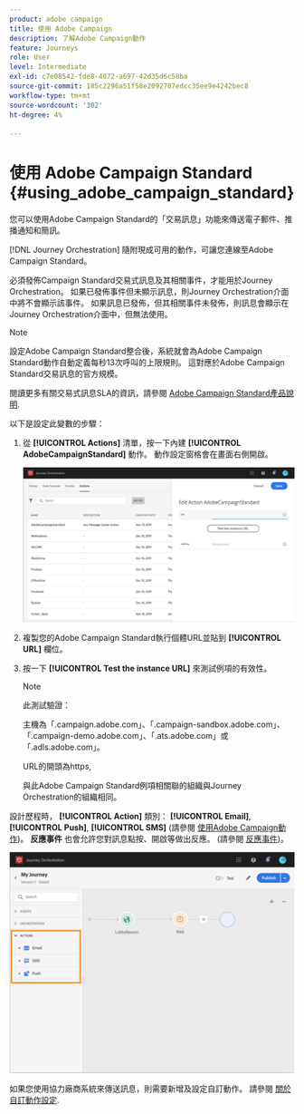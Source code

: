 ```yaml
---
product: adobe campaign
title: 使用 Adobe Campaign
description: 了解Adobe Campaign動作
feature: Journeys
role: User
level: Intermediate
exl-id: c7e08542-fde8-4072-a697-42d35d6c58ba
source-git-commit: 185c2296a51f58e2092787edcc35ee9e4242bec8
workflow-type: tm+mt
source-wordcount: '302'
ht-degree: 4%

---
```


# 使用 Adobe Campaign Standard {#using_adobe_campaign_standard}

您可以使用Adobe Campaign Standard的「交易訊息」功能來傳送電子郵件、推播通知和簡訊。

[!DNL Journey Orchestration] 隨附現成可用的動作，可讓您連線至Adobe Campaign Standard。

必須發佈Campaign Standard交易式訊息及其相關事件，才能用於Journey Orchestration。 如果已發佈事件但未顯示訊息，則Journey Orchestration介面中將不會顯示該事件。 如果訊息已發佈，但其相關事件未發佈，則訊息會顯示在Journey Orchestration介面中，但無法使用。

>[!NOTE]
>
>設定Adobe Campaign Standard整合後，系統就會為Adobe Campaign Standard動作自動定義每秒13次呼叫的上限規則。 這對應於Adobe Campaign Standard交易訊息的官方規模。
>
>閱讀更多有關交易式訊息SLA的資訊，請參閱 [Adobe Campaign Standard產品說明](https://helpx.adobe.com/legal/product-descriptions/campaign-standard.html).

以下是設定此變數的步驟：

1. 從 **[!UICONTROL Actions]** 清單，按一下內建 **[!UICONTROL AdobeCampaignStandard]** 動作。 動作設定窗格會在畫面右側開啟。

   ![](../assets/actioncampaign.png)

1. 複製您的Adobe Campaign Standard執行個體URL並貼到 **[!UICONTROL URL]** 欄位。

1. 按一下 **[!UICONTROL Test the instance URL]** 來測試例項的有效性。

   >[!NOTE]
   >
   >此測試驗證：
   >
   >主機為「.campaign.adobe.com」、「.campaign-sandbox.adobe.com」、「.campaign-demo.adobe.com」、「.ats.adobe.com」或「.adls.adobe.com」。
   >
   >URL的開頭為https,
   >
   >與此Adobe Campaign Standard例項相關聯的組織與Journey Orchestration的組織相同。

設計歷程時， **[!UICONTROL Action]** 類別： **[!UICONTROL Email]**, **[!UICONTROL Push]**, **[!UICONTROL SMS]** (請參閱 [使用Adobe Campaign動作](../building-journeys/using-adobe-campaign-actions.md))。 **反應事件** 也會允許您對訊息點按、開啟等做出反應。 (請參閱 [反應事件](../building-journeys/reaction-events.md))。

![](../assets/journey58.png)

如果您使用協力廠商系統來傳送訊息，則需要新增及設定自訂動作。 請參閱 [關於自訂動作設定](../action/about-custom-action-configuration.md).

